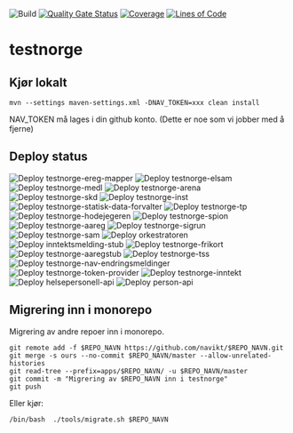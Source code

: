 ![Build](https://github.com/navikt/testnorge/workflows/Build/badge.svg)
[![Quality Gate Status](https://sonarcloud.io/api/project_badges/measure?project=navikt_testnorge&metric=alert_status)](https://sonarcloud.io/dashboard?id=navikt_testnorge)
[![Coverage](https://sonarcloud.io/api/project_badges/measure?project=navikt_testnorge&metric=coverage)](https://sonarcloud.io/dashboard?id=navikt_testnorge)
[![Lines of Code](https://sonarcloud.io/api/project_badges/measure?project=navikt_testnorge&metric=ncloc)](https://sonarcloud.io/dashboard?id=navikt_testnorge)

# testnorge

## Kjør lokalt

`mvn --settings maven-settings.xml -DNAV_TOKEN=xxx clean install`

NAV_TOKEN må lages i din github konto. (Dette er noe som vi jobber med å fjerne)

## Deploy status

![Deploy testnorge-ereg-mapper](https://github.com/navikt/testnorge/workflows/Deploy%20testnorge-ereg-mapper/badge.svg)
![Deploy testnorge-elsam](https://github.com/navikt/testnorge/workflows/Deploy%20testnorge-elsam/badge.svg)
![Deploy testnorge-medl](https://github.com/navikt/testnorge/workflows/Deploy%20testnorge-medl/badge.svg)
![Deploy testnorge-arena](https://github.com/navikt/testnorge/workflows/Deploy%20testnorge-arena/badge.svg)
![Deploy testnorge-skd](https://github.com/navikt/testnorge/workflows/Deploy%20testnorge-skd/badge.svg)
![Deploy testnorge-inst](https://github.com/navikt/testnorge/workflows/Deploy%20testnorge-inst/badge.svg)
![Deploy testnorge-statisk-data-forvalter](https://github.com/navikt/testnorge/workflows/Deploy%20testnorge-statisk-data-forvalter/badge.svg)
![Deploy testnorge-tp](https://github.com/navikt/testnorge/workflows/Deploy%20testnorge-tp/badge.svg)
![Deploy testnorge-hodejegeren](https://github.com/navikt/testnorge/workflows/Deploy%20testnorge-hodejegeren/badge.svg)
![Deploy testnorge-spion](https://github.com/navikt/testnorge/workflows/Deploy%20testnorge-spion/badge.svg)
![Deploy testnorge-aareg](https://github.com/navikt/testnorge/workflows/Deploy%20testnorge-aareg/badge.svg)
![Deploy testnorge-sigrun](https://github.com/navikt/testnorge/workflows/Deploy%20testnorge-sigrun/badge.svg)
![Deploy testnorge-sam](https://github.com/navikt/testnorge/workflows/Deploy%20testnorge-sam/badge.svg)
![Deploy orkestratoren](https://github.com/navikt/testnorge/workflows/Deploy%20orkestratoren/badge.svg)
![Deploy inntektsmelding-stub](https://github.com/navikt/testnorge/workflows/Deploy%20inntektsmelding-stub/badge.svg)
![Deploy testnorge-frikort](https://github.com/navikt/testnorge/workflows/Deploy%20testnorge-frikort/badge.svg)
![Deploy testnorge-aaregstub](https://github.com/navikt/testnorge/workflows/Deploy%20testnorge-aaregstub/badge.svg)
![Deploy testnorge-tss](https://github.com/navikt/testnorge/workflows/Deploy%20testnorge-tss/badge.svg)
![Deploy testnorge-nav-endringsmeldinger](https://github.com/navikt/testnorge/workflows/Deploy%20testnorge-nav-endringsmeldinger/badge.svg)
![Deploy testnorge-token-provider](https://github.com/navikt/testnorge/workflows/Deploy%20testnorge-token-provider/badge.svg)
![Deploy testnorge-inntekt](https://github.com/navikt/testnorge/workflows/Deploy%20testnorge-inntekt/badge.svg)
![Deploy helsepersonell-api](https://github.com/navikt/testnorge/workflows/Deploy%20helsepersonell-api/badge.svg)
![Deploy person-api](https://github.com/navikt/testnorge/workflows/Deploy%20person-api/badge.svg)

## Migrering inn i monorepo

Migrering av andre repoer inn i monorepo.
```
git remote add -f $REPO_NAVN https://github.com/navikt/$REPO_NAVN.git
git merge -s ours --no-commit $REPO_NAVN/master --allow-unrelated-histories
git read-tree --prefix=apps/$REPO_NAVN/ -u $REPO_NAVN/master
git commit -m "Migrering av $REPO_NAVN inn i testnorge"
git push
```

Eller kjør:
```
/bin/bash  ./tools/migrate.sh $REPO_NAVN
```

